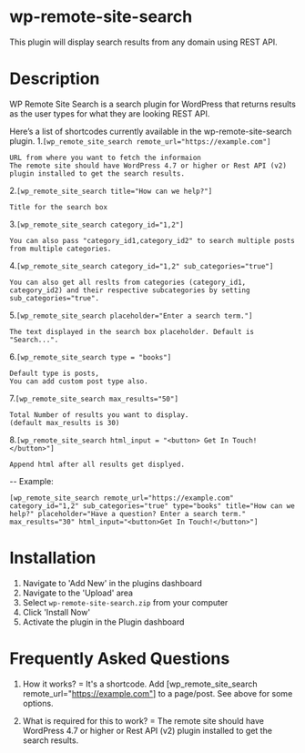 # wp-remote-site-search
This plugin will display search results from any domain using REST API.


# Description 

WP Remote Site Search is a search plugin for WordPress that returns results as the user types for what they are looking REST API.


Here’s a list of shortcodes currently available in the wp-remote-site-search plugin.
1.`[wp_remote_site_search remote_url="https://example.com"]`

	URL from where you want to fetch the informaion
	The remote site should have WordPress 4.7 or higher or Rest API (v2) plugin installed to get the search results.

2.`[wp_remote_site_search title="How can we help?"]`

	Title for the search box

3.`[wp_remote_site_search category_id="1,2"]`

	You can also pass "category_id1,category_id2" to search multiple posts from multiple categories.

4.`[wp_remote_site_search category_id="1,2" sub_categories="true"]`

	You can also get all reslts from categories (category_id1, category_id2) and their respective subcategories by setting sub_categories="true".

5.`[wp_remote_site_search placeholder="Enter a search term."]`

	The text displayed in the search box placeholder. Default is "Search...".

6.`[wp_remote_site_search type = "books"]`

	Default type is posts,
	You can add custom post type also.

7.`[wp_remote_site_search max_results="50"]`

	Total Number of results you want to display.
	(default max_results is 30)

8.`[wp_remote_site_search html_input = "<button> Get In Touch!</button>"]`

	Append html after all results get displyed.
--
Example:

`[wp_remote_site_search remote_url="https://example.com" category_id="1,2" sub_categories="true" type="books" title="How can we help?" placeholder="Have a question? Enter a search term." max_results="30" html_input="<button>Get In Touch!</button>"]`

# Installation

1. Navigate to 'Add New' in the plugins dashboard
2. Navigate to the 'Upload' area
3. Select `wp-remote-site-search.zip` from your computer
4. Click 'Install Now'
5. Activate the plugin in the Plugin dashboard

# Frequently Asked Questions

1. How it works? =
It's a shortcode. Add [wp_remote_site_search remote_url="https://example.com"] to a page/post. See above for some options.

2. What is required for this to work? =
The remote site should have WordPress 4.7 or higher or Rest API (v2) plugin installed to get the search results.

